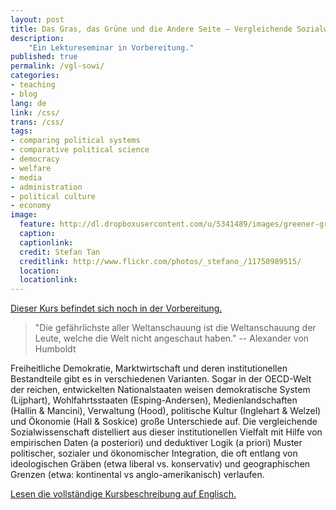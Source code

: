 ```yaml
---
layout: post
title: Das Gras, das Grüne und die Andere Seite – Vergleichende Sozialwissenschaften der Demokratie, Wohlfahrt, Medien, Verwaltung, Kultur und Ökonomie (Seminar)
description:
    "Ein Lektureseminar in Vorbereitung."
published: true
permalink: /vgl-sowi/
categories:
- teaching
- blog
lang: de
link: /css/
trans: /css/
tags:
- comparing political systems
- comparative political science
- democracy
- welfare
- media
- administration
- political culture
- economy
image:
  feature: http://dl.dropboxusercontent.com/u/5341489/images/greener-grass-industrialisation_crop.jpg
  caption:
  captionlink:
  credit: Stefan Tan
  creditlink: http://www.flickr.com/photos/_stefano_/11750989515/
  location:
  locationlink:
---
```


<div markdown="0">
<a href="/vgl-sowi/" class="btn">Dieser Kurs befindet sich noch in der Vorbereitung.</a>
</div>

> "Die gefährlichste aller Weltanschauung ist die Weltanschauung der Leute, welche die Welt nicht angeschaut haben."
> -- Alexander von Humboldt

Freiheitliche Demokratie, Marktwirtschaft und deren institutionellen Bestandteile gibt es in verschiedenen Varianten.
Sogar in der OECD-Welt der reichen, entwickelten Nationalstaaten weisen  demokratische System (Lijphart), Wohlfahrtsstaaten (Esping-Andersen), Medienlandschaften (Hallin & Mancini), Verwaltung (Hood), politische Kultur (Inglehart & Welzel) und Ökonomie (Hall & Soskice) große Unterschiede auf.
Die vergleichende Sozialwissenschaft distelliert aus dieser institutionellen Vielfalt mit Hilfe von empirischen Daten (a posteriori) und deduktiver Logik (a priori) Muster politischer, sozialer und ökonomischer Integration, die oft entlang von ideologischen Gräben (etwa liberal vs. konservativ) und geographischen Grenzen (etwa: kontinental vs anglo-amerikanisch) verlaufen.

<div markdown="0">
<a href="/css/" class="btn">Lesen die vollständige Kursbeschreibung auf Englisch.</a>
</div>